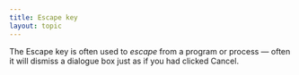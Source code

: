 ```yaml
---
title: Escape key
layout: topic
---
```



The Escape key is often used to _escape_ from a program or process — often it will dismiss a dialogue box just as if you had clicked Cancel.
